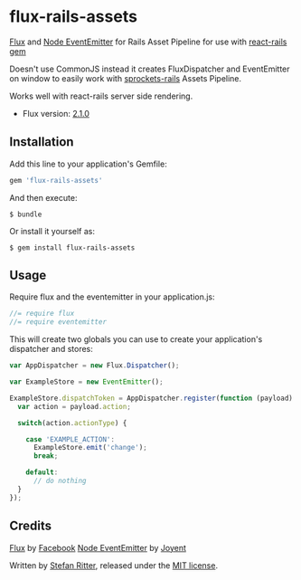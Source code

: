 # flux-rails-assets

[Flux](https://github.com/facebook/flux) and [Node EventEmitter](https://github.com/joyent/node) for Rails Asset Pipeline for use with [react-rails gem](https://github.com/reactjs/react-rails)

Doesn't use CommonJS instead it creates FluxDispatcher and EventEmitter on window to easily work with [sprockets-rails](https://github.com/rails/sprockets-rails) Assets Pipeline.

Works well with react-rails server side rendering.

- Flux version: [2.1.0](https://github.com/facebook/flux/releases/tag/2.1.0)


## Installation

Add this line to your application's Gemfile:

  ```ruby
  gem 'flux-rails-assets'
  ```

And then execute:

    $ bundle

Or install it yourself as:

    $ gem install flux-rails-assets


## Usage

Require flux and the eventemitter in your application.js:

  ```js
  //= require flux
  //= require eventemitter
  ```

This will create two globals you can use to create your application's dispatcher and stores:

  ```js
  var AppDispatcher = new Flux.Dispatcher();

  var ExampleStore = new EventEmitter();

  ExampleStore.dispatchToken = AppDispatcher.register(function (payload) {
    var action = payload.action;

    switch(action.actionType) {

      case 'EXAMPLE_ACTION':
        ExampleStore.emit('change');
        break;

      default:
        // do nothing
    }
  });

  ```


## Credits

[Flux](https://github.com/facebook/flux) by [Facebook](http://www.facebook.com)
[Node EventEmitter](https://github.com/joyent/node) by [Joyent](https://www.joyent.com/)

Written by [Stefan Ritter](https://github.com/stefanitter), released under the [MIT license](https://github.com/mariopeixoto/flux-rails/LICENSE).
